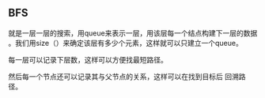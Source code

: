 ## BFS 
就是一层一层的搜索，用queue来表示一层，用该层每一个结点构建下一层的数据
。我们用size（）来确定该层有多少个元素，这样就可以只建立一个queue。

每一层可以记录下层数，这样可以方便找最短路径。

然后每一个节点还可以记录其与父节点的关系，这样可以在找到目标后
回溯路径。